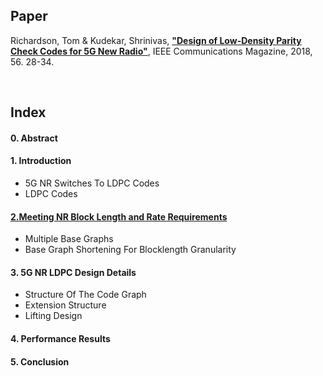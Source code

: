 
## Paper 
Richardson, Tom & Kudekar, Shrinivas, <a href="https://ieeexplore.ieee.org/document/8316763">**"Design of Low-Density Parity Check Codes for 5G New Radio"**</a>, IEEE Communications Magazine, 2018, 56. 28-34.    

</br>

## Index
#### 0. Abstract
#### 1. Introduction    
- 5G NR Switches To LDPC Codes    
- LDPC Codes
#### <a href="./Ch2.md">2.Meeting NR Block Length and Rate Requirements</a>
- Multiple Base Graphs
- Base Graph Shortening For Blocklength Granularity
#### 3. 5G NR LDPC Design Details
- Structure Of The Code Graph
- Extension Structure
- Lifting Design
#### 4. Performance Results
#### 5. Conclusion 
